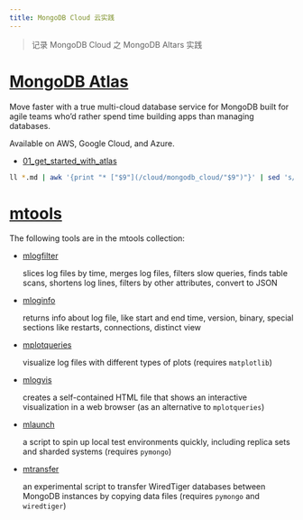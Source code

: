 ```yaml
---
title: MongoDB Cloud 云实践
---
```


> 记录 MongoDB Cloud 之 MongoDB Altars 实践

# [MongoDB Atlas](https://www.mongodb.com/cloud/atlas)

Move faster with a true multi-cloud database service for MongoDB built for agile teams who’d rather spend time building apps than managing databases.

Available on AWS, Google Cloud, and Azure.

* [01_get_started_with_atlas](/cloud/mongodb_cloud/01_get_started_with_atlas.html)


```bash
ll *.md | awk '{print "* ["$9"](/cloud/mongodb_cloud/"$9")"}' | sed 's/.md//'|sed 's/.md/.html/g'
```

# [mtools](http://blog.rueckstiess.com/mtools/index.html)

The following tools are in the mtools collection:

- [mlogfilter](http://blog.rueckstiess.com/mtools/mlogfilter.html#mlogfilter)

  slices log files by time, merges log files, filters slow queries, finds table scans, shortens log lines, filters by other attributes, convert to JSON

- [mloginfo](http://blog.rueckstiess.com/mtools/mloginfo.html#mloginfo)

  returns info about log file, like start and end time, version, binary, special sections like restarts, connections, distinct view

- [mplotqueries](http://blog.rueckstiess.com/mtools/mplotqueries.html#mplotqueries)

  visualize log files with different types of plots (requires `matplotlib`)

- [mlogvis](http://blog.rueckstiess.com/mtools/mlogvis.html#mlogvis)

  creates a self-contained HTML file that shows an interactive visualization in a web browser (as an alternative to `mplotqueries`)

- [mlaunch](http://blog.rueckstiess.com/mtools/mlaunch.html#mlaunch)

  a script to spin up local test environments quickly, including replica sets and sharded systems (requires `pymongo`)

- [mtransfer](http://blog.rueckstiess.com/mtools/mtransfer.html#mtransfer)

  an experimental script to transfer WiredTiger databases between MongoDB instances by copying data files (requires `pymongo` and `wiredtiger`)
